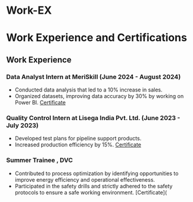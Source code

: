 # Work-EX
# Work Experience and Certifications

## Work Experience
### Data Analyst Intern at MeriSkill (June 2024 - August 2024)
- Conducted data analysis that led to a 10% increase in sales.
- Organized datasets, improving data accuracy by 30% by working on Power BI.
[Certificate](https://github.com/Reet521/Work-EX/blob/main/Reetam%20Das%20MSC.pdf)
### Quality Control Intern at Lisega India Pvt. Ltd. (June 2023 - July 2023)
- Developed test plans for pipeline support products.
- Increased production efficiency by 15%.
  [Certificate](https://github.com/Reet521/Work-EX/blob/main/20230905100506.pdf)
### Summer Trainee , DVC
- Contributed to process optimization by identifying opportunities to improve energy efficiency and operational effectiveness.
- Participated in the safety drills and strictly adhered to the safety protocols to ensure a safe working environment.
  [Certificate]( 
 

